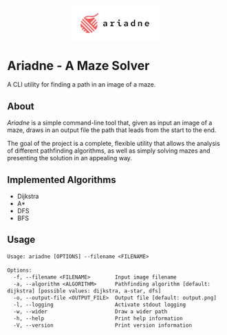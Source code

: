 <p align="center">
	<img src="title-logo.svg" alt="ariadne" width="40%"/>
</p>

# Ariadne - A Maze Solver
A CLI utility for finding a path in an image of a maze.

## About
_Ariadne_ is a simple command-line tool that, given as input an image of a maze, draws in an output file the path that leads from the start to the end.

The goal of the project is a complete, flexible utility that allows the analysis of different pathfinding algorithms, as well as simply solving mazes and presenting the solution in an appealing way.

## Implemented Algorithms
- Dijkstra
- A*
- DFS
- BFS

## Usage
```
Usage: ariadne [OPTIONS] --filename <FILENAME>

Options:
  -f, --filename <FILENAME>        Input image filename
  -a, --algorithm <ALGORITHM>      Pathfinding algorithm [default: dijkstra] [possible values: dijkstra, a-star, dfs]
  -o, --output-file <OUTPUT_FILE>  Output file [default: output.png]
  -l, --logging                    Activate stdout logging
  -w, --wider                      Draw a wider path
  -h, --help                       Print help information
  -V, --version                    Print version information
```
